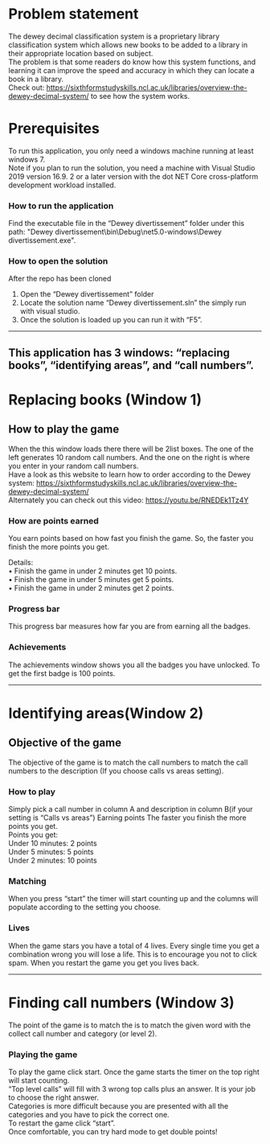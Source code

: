 # Problem statement
The dewey decimal classification system is a proprietary library classification system which allows new books to be added to a library in their appropriate location based on subject.<br/>
The problem is that some readers do know how this system functions, and learning it can improve the speed and accuracy in which they can locate a book in a library.<br/>
Check out: https://sixthformstudyskills.ncl.ac.uk/libraries/overview-the-dewey-decimal-system/ to see how the system works.

# Prerequisites
To run this application, you only need a windows machine running at least windows 7.<br/>
Note if you plan to run the solution, you need a machine with Visual Studio 2019 version 16.9. 2 or a later version with the dot NET Core cross-platform development workload installed.

### How to run the application
Find the executable file in the “Dewey divertissement” folder under this path: 
"Dewey divertissement\bin\Debug\net5.0-windows\Dewey divertissement.exe".

### How to open the solution
After the repo has been cloned<br/>
1.	Open the “Dewey divertissement” folder <br/>
2.	Locate the solution name “Dewey divertissement.sln” the simply run with visual studio.<br/>
3.	Once the solution is loaded up you can run it with “F5”.

---
## This application has 3 windows: “replacing books”, “identifying areas”, and “call numbers”.


# Replacing books (Window 1)
## How to play the game
When the this window loads there there will be 2list boxes. The one of the left generates 10 random call numbers. And the one on the right is where you enter in your random call numbers.<br/>
Have a look as this website to learn how to order according to the Dewey system: https://sixthformstudyskills.ncl.ac.uk/libraries/overview-the-dewey-decimal-system/<br/>
Alternately you can check out this video: https://youtu.be/RNEDEk1Tz4Y

### How are points earned
You earn points based on how fast you finish the game. So, the faster you finish the more points you get.

Details:<br/>
•	Finish the game in under 2 minutes get 10 points.<br/>
•	Finish the game in under 5 minutes get 5 points.<br/>
•	Finish the game in under 2 minutes get 2 points.

### Progress bar
This progress bar measures how far you are from earning all the badges.

### Achievements
The achievements window shows you all the badges you have unlocked.
To get the first badge is 100 points.

---

# Identifying areas(Window 2)
## Objective of the game
The objective of the game is to match the call numbers to match the call numbers to the description (If you choose calls vs areas setting).
### How to play
Simply pick a call number in column A and description in column B(if your setting is “Calls vs areas”)
Earning points
The faster you finish the more points you get.<br/> 
Points you get:<br/>
Under 10 minutes: 2 points<br/>
Under 5 minutes: 5 points<br/>
Under 2 minutes: 10 points<br/>
### Matching
When you press “start” the timer will start counting up and the columns will populate according to the setting you choose. 
### Lives
When the game stars you have a total of 4 lives. Every single time you get a combination wrong you will lose a life. This is to encourage you not to click spam. When you restart the game you get you lives back.

---

# Finding call numbers (Window 3)
The point of the game is to match the is to match the given word with the collect call number and category (or level 2).

### Playing the game
To play the game click start. Once the game starts the timer on the top right will start counting.<br/>
“Top level calls” will fill with 3 wrong top calls plus an answer. It is your job to choose the right answer.<br/>
Categories is more difficult because you are presented with all the categories and you have to pick the correct one.<br/>
To restart the game click “start”.<br/>
Once comfortable, you can try hard mode to get double points!



 
